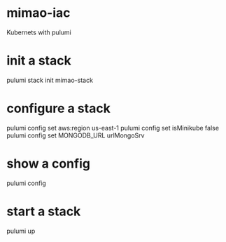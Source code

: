 # mimao-iac
Kubernets with pulumi 

# init a stack
pulumi stack init mimao-stack

# configure a stack
pulumi config set aws:region us-east-1
pulumi config set isMinikube false
pulumi config set MONGODB_URL urlMongoSrv

# show a config
pulumi config

# start a stack
pulumi up